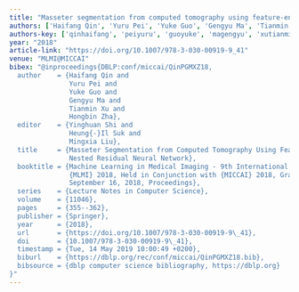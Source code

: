 ```yaml
---
title: "Masseter segmentation from computed tomography using feature-enhanced nested residual neural network"
authors: ['Haifang Qin', 'Yuru Pei', 'Yuke Guo', 'Gengyu Ma', 'Tianmin Xu', 'Hongbin Zha']
authors-key: ['qinhaifang', 'peiyuru', 'guoyuke', 'magengyu', 'xutianmin', 'zhahongbin']
year: "2018"
article-link: "https://doi.org/10.1007/978-3-030-00919-9_41"
venue: "MLMI@MICCAI"
bibex: "@inproceedings{DBLP:conf/miccai/QinPGMXZ18,
  author    = {Haifang Qin and
               Yuru Pei and
               Yuke Guo and
               Gengyu Ma and
               Tianmin Xu and
               Hongbin Zha},
  editor    = {Yinghuan Shi and
               Heung{-}Il Suk and
               Mingxia Liu},
  title     = {Masseter Segmentation from Computed Tomography Using Feature-Enhanced
               Nested Residual Neural Network},
  booktitle = {Machine Learning in Medical Imaging - 9th International Workshop,
               {MLMI} 2018, Held in Conjunction with {MICCAI} 2018, Granada, Spain,
               September 16, 2018, Proceedings},
  series    = {Lecture Notes in Computer Science},
  volume    = {11046},
  pages     = {355--362},
  publisher = {Springer},
  year      = {2018},
  url       = {https://doi.org/10.1007/978-3-030-00919-9\_41},
  doi       = {10.1007/978-3-030-00919-9\_41},
  timestamp = {Tue, 14 May 2019 10:00:49 +0200},
  biburl    = {https://dblp.org/rec/conf/miccai/QinPGMXZ18.bib},
  bibsource = {dblp computer science bibliography, https://dblp.org}
}"
---
```

